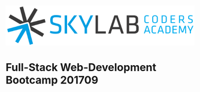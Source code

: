 ![Skylab Coders Academy](images/skylab-logo.png "Skylab Coders Academy")

# Full-Stack Web-Development Bootcamp 201709